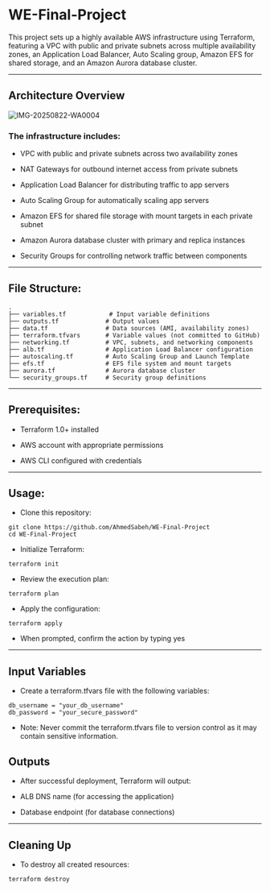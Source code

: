 # WE-Final-Project

This project sets up a highly available AWS infrastructure using Terraform, featuring a VPC with public and private subnets across multiple availability zones, an Application Load Balancer, Auto Scaling group, Amazon EFS for shared storage, and an Amazon Aurora database cluster.

---

## Architecture Overview

![IMG-20250822-WA0004](https://github.com/user-attachments/assets/1823971c-009e-4281-87f7-680ecf23facf)


### The infrastructure includes:

-  VPC with public and private subnets across two availability zones

-  NAT Gateways for outbound internet access from private subnets

-  Application Load Balancer for distributing traffic to app servers

-  Auto Scaling Group for automatically scaling app servers

-  Amazon EFS for shared file storage with mount targets in each private subnet

-  Amazon Aurora database cluster with primary and replica instances

-  Security Groups for controlling network traffic between components

---

## File Structure:
```
.
├── variables.tf            # Input variable definitions
├── outputs.tf             # Output values
├── data.tf                # Data sources (AMI, availability zones)
├── terraform.tfvars       # Variable values (not committed to GitHub)
├── networking.tf          # VPC, subnets, and networking components
├── alb.tf                 # Application Load Balancer configuration
├── autoscaling.tf         # Auto Scaling Group and Launch Template
├── efs.tf                 # EFS file system and mount targets
├── aurora.tf              # Aurora database cluster
└── security_groups.tf     # Security group definitions
```
---

## Prerequisites:

-  Terraform 1.0+ installed

-  AWS account with appropriate permissions

-  AWS CLI configured with credentials

---

## Usage:
-  Clone this repository:
```
git clone https://github.com/AhmedSabeh/WE-Final-Project
cd WE-Final-Project
```

-  Initialize Terraform:
```
terraform init
```
-  Review the execution plan:
```
terraform plan
```
-  Apply the configuration:
```
terraform apply
```

-  When prompted, confirm the action by typing yes

---

## Input Variables
-  Create a terraform.tfvars file with the following variables:
```
db_username = "your_db_username"
db_password = "your_secure_password"
```
-  Note: Never commit the terraform.tfvars file to version control as it may contain sensitive information.

## Outputs

-  After successful deployment, Terraform will output:

-  ALB DNS name (for accessing the application)

-  Database endpoint (for database connections)

---

## Cleaning Up

-  To destroy all created resources:
```
terraform destroy
```
